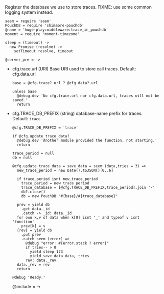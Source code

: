 Register the database we use to store traces.
FIXME: use some common logging system instead.

    seem = require 'seem'
    PouchDB = require 'shimaore-pouchdb'
    @name = 'huge-play:middleware:trace_in_pouchdb'
    moment = require 'moment-timezone'

    sleep = (timeout) ->
      new Promise (resolve) ->
        setTimeout resolve, timeout

    @server_pre = ->

* cfg.trace.url (URI) Base URI used to store call traces. Default: cfg.data.url

      base = @cfg.trace?.url ? @cfg.data?.url

      unless base
        @debug.dev 'No cfg.trace.url nor cfg.data.url, traces will not be saved.'
        return

* cfg.TRACE_DB_PREFIX (string) database-name prefix for traces. Default: `trace`.

      @cfg.TRACE_DB_PREFIX = 'trace'

      if @cfg.update_trace_data?
        @debug.dev 'Another module provided the function, not starting.'
        return

      trace_period = null
      db = null

      @cfg.update_trace_data = save_data = seem (data,tries = 3) =>
        new_trace_period = new Date().toJSON()[0..6]

        if trace_period isnt new_trace_period
          trace_period = new_trace_period
          trace_database = [@cfg.TRACE_DB_PREFIX,trace_period].join '-'
          db?.close()
          db = new PouchDB "#{base}/#{trace_database}"

        prev = yield db
          .get data._id
          .catch -> _id: data._id
        for own k,v of data when k[0] isnt '_' and typeof v isnt 'function'
          prev[k] = v
        {rev} = yield db
          .put prev
          .catch seem (error) =>
            @debug "error: #{error.stack ? error}"
            if tries-- > 0
              yield sleep 173
              yield save_data data, tries
            rev: data._rev
        data._rev = rev
        return

      @debug 'Ready.'

    @include = ->
